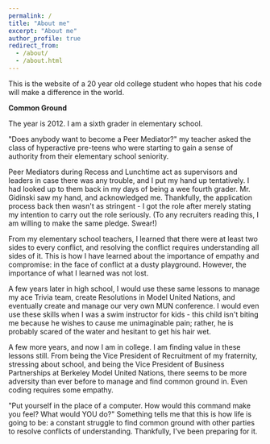 ```yaml
---
permalink: /
title: "About me"
excerpt: "About me"
author_profile: true
redirect_from: 
  - /about/
  - /about.html
---
```

This is the website of a 20 year old college student who hopes that his code will make a difference in the world.

**Common Ground**

The year is 2012. I am a sixth grader in elementary school. 

"Does anybody want to become a Peer Mediator?" my teacher asked the class of hyperactive pre-teens who were starting to gain a sense of authority from their elementary school seniority. 

Peer Mediators during Recess and Lunchtime act as supervisors and leaders in case there was any trouble, and I put my hand up tentatively. I had looked up to them back in my days of being a wee fourth grader. Mr. Gidinski saw my hand, and acknowledged me. Thankfully, the application process back then wasn't as stringent - I got the role after merely stating my intention to carry out the role seriously. (To any recruiters reading this, I am willing to make the same pledge. Swear!)

From my elementary school teachers, I learned that there were at least two sides to every conflict, and resolving the conflict requires understanding all sides of it. This is how I have learned about the importance of empathy and compromise: in the face of conflict at a dusty playground. However, the importance of what I learned was not lost.

A few years later in high school, I would use these same lessons to manage my ace Trivia team, create Resolutions in Model United Nations, and eventually create and manage our very own MUN conference. I would even use these skills when I was a swim instructor for kids - this child isn't biting me because he wishes to cause me unimaginable pain; rather, he is probably scared of the water and hesitant to get his hair wet. 

A few more years, and now I am in college. I am finding value in these lessons still. From being the Vice President of Recruitment of my fraternity, stressing about school, and being the Vice President of Business Partnerships at Berkeley Model United Nations, there seems to be more adversity than ever before to manage and find common ground in. Even coding requires some empathy. 

"Put yourself in the place of a computer. How would this command make you feel? What would YOU do?"
Something tells me that this is how life is going to be: a constant struggle to find common ground with other parties to resolve conflicts of understanding. Thankfully, I've been preparing for it.

